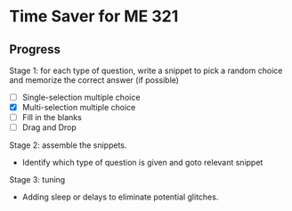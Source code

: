 # Time Saver for ME 321

## Progress

Stage 1: for each type of question, write a snippet to pick a random choice and memorize the correct answer (if possible)

- [ ] Single-selection multiple choice
- [x] Multi-selection multiple choice
- [ ] Fill in the blanks
- [ ] Drag and Drop

Stage 2: assemble the snippets.

- Identify which type of question is given and goto relevant snippet

Stage 3: tuning

- Adding sleep or delays to eliminate potential glitches.

